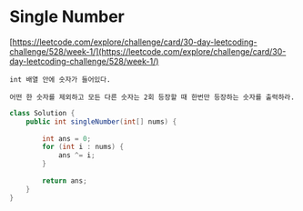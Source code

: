 # Single Number

[https://leetcode.com/explore/challenge/card/30-day-leetcoding-challenge/528/week-1/](https://leetcode.com/explore/challenge/card/30-day-leetcoding-challenge/528/week-1/)
~~~
int 배열 안에 숫자가 들어있다.

어떤 한 숫자를 제외하고 모든 다른 숫자는 2회 등장할 때 한번만 등장하는 숫자를 출력하라.
~~~

```java
class Solution {
    public int singleNumber(int[] nums) {
        
    	int ans = 0;
    	for (int i : nums) {
			ans ^= i;
		}
    	
    	return ans;
    }
}
```